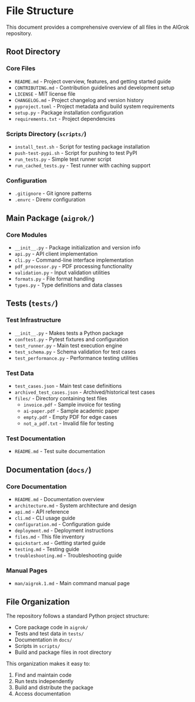 # File Structure

This document provides a comprehensive overview of all files in the AIGrok repository.

## Root Directory

### Core Files

- `README.md` - Project overview, features, and getting started guide
- `CONTRIBUTING.md` - Contribution guidelines and development setup
- `LICENSE` - MIT license file
- `CHANGELOG.md` - Project changelog and version history
- `pyproject.toml` - Project metadata and build system requirements
- `setup.py` - Package installation configuration
- `requirements.txt` - Project dependencies

### Scripts Directory (`scripts/`)

- `install_test.sh` - Script for testing package installation
- `push-test-pypi.sh` - Script for pushing to test PyPI
- `run_tests.py` - Simple test runner script
- `run_cached_tests.py` - Test runner with caching support

### Configuration

- `.gitignore` - Git ignore patterns
- `.envrc` - Direnv configuration

## Main Package (`aigrok/`)

### Core Modules

- `__init__.py` - Package initialization and version info
- `api.py` - API client implementation
- `cli.py` - Command-line interface implementation
- `pdf_processor.py` - PDF processing functionality
- `validation.py` - Input validation utilities
- `formats.py` - File format handling
- `types.py` - Type definitions and data classes

## Tests (`tests/`)

### Test Infrastructure

- `__init__.py` - Makes tests a Python package
- `conftest.py` - Pytest fixtures and configuration
- `test_runner.py` - Main test execution engine
- `test_schema.py` - Schema validation for test cases
- `test_performance.py` - Performance testing utilities

### Test Data

- `test_cases.json` - Main test case definitions
- `archived_test_cases.json` - Archived/historical test cases
- `files/` - Directory containing test files
  - `invoice.pdf` - Sample invoice for testing
  - `ai-paper.pdf` - Sample academic paper
  - `empty.pdf` - Empty PDF for edge cases
  - `not_a_pdf.txt` - Invalid file for testing

### Test Documentation

- `README.md` - Test suite documentation

## Documentation (`docs/`)

### Core Documentation

- `README.md` - Documentation overview
- `architecture.md` - System architecture and design
- `api.md` - API reference
- `cli.md` - CLI usage guide
- `configuration.md` - Configuration guide
- `deployment.md` - Deployment instructions
- `files.md` - This file inventory
- `quickstart.md` - Getting started guide
- `testing.md` - Testing guide
- `troubleshooting.md` - Troubleshooting guide

### Manual Pages

- `man/aigrok.1.md` - Main command manual page

## File Organization

The repository follows a standard Python project structure:

- Core package code in `aigrok/`
- Tests and test data in `tests/`
- Documentation in `docs/`
- Scripts in `scripts/`
- Build and package files in root directory

This organization makes it easy to:

1. Find and maintain code
2. Run tests independently
3. Build and distribute the package
4. Access documentation
